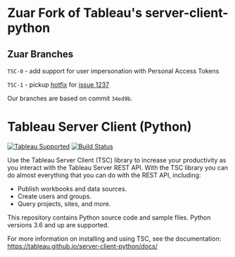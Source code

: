 # Zuar Fork of Tableau's server-client-python

## Zuar Branches

`TSC-0` - add support for user impersonation with Personal Access Tokens

`TSC-1` - pickup [hotfix](https://github.com/tableau/server-client-python/pull/1239/files)
for [issue 1237](https://github.com/tableau/server-client-python/issues/1237)

Our branches are based on commit `34ed9b`.


# Tableau Server Client (Python)

[![Tableau Supported](https://img.shields.io/badge/Support%20Level-Tableau%20Supported-53bd92.svg)](https://www.tableau.com/support-levels-it-and-developer-tools) [![Build Status](https://github.com/tableau/server-client-python/actions/workflows/run-tests.yml/badge.svg)](https://github.com/tableau/server-client-python/actions)

Use the Tableau Server Client (TSC) library to increase your productivity as you interact with the Tableau Server REST API. With the TSC library you can do almost everything that you can do with the REST API, including:

* Publish workbooks and data sources.
* Create users and groups.
* Query projects, sites, and more.

This repository contains Python source code and sample files. Python versions 3.6 and up are supported.

For more information on installing and using TSC, see the documentation:
<https://tableau.github.io/server-client-python/docs/>
 
